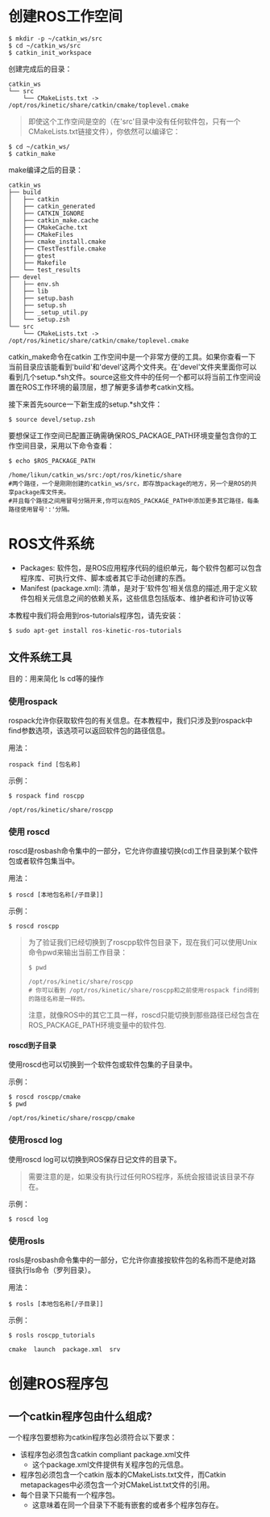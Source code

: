 # 创建ROS工作空间

```shell
$ mkdir -p ~/catkin_ws/src
$ cd ~/catkin_ws/src
$ catkin_init_workspace
```
创建完成后的目录：
```
catkin_ws
└── src
    └── CMakeLists.txt -> /opt/ros/kinetic/share/catkin/cmake/toplevel.cmake
```

> 即使这个工作空间是空的（在'src'目录中没有任何软件包，只有一个CMakeLists.txt链接文件），你依然可以编译它：
```shell
$ cd ~/catkin_ws/
$ catkin_make
```
make编译之后的目录：
```
catkin_ws
├── build
│   ├── catkin
│   ├── catkin_generated
│   ├── CATKIN_IGNORE
│   ├── catkin_make.cache
│   ├── CMakeCache.txt
│   ├── CMakeFiles
│   ├── cmake_install.cmake
│   ├── CTestTestfile.cmake
│   ├── gtest
│   ├── Makefile
│   └── test_results
├── devel
│   ├── env.sh
│   ├── lib
│   ├── setup.bash
│   ├── setup.sh
│   ├── _setup_util.py
│   └── setup.zsh
└── src
    └── CMakeLists.txt -> /opt/ros/kinetic/share/catkin/cmake/toplevel.cmake

```
catkin_make命令在catkin 工作空间中是一个非常方便的工具。如果你查看一下当前目录应该能看到'build'和'devel'这两个文件夹。在'devel'文件夹里面你可以看到几个setup.*sh文件。source这些文件中的任何一个都可以将当前工作空间设置在ROS工作环境的最顶层，想了解更多请参考catkin文档。

接下来首先source一下新生成的setup.*sh文件： 

```shell
$ source devel/setup.zsh
```

要想保证工作空间已配置正确需确保ROS_PACKAGE_PATH环境变量包含你的工作空间目录，采用以下命令查看： 
```shell
$ echo $ROS_PACKAGE_PATH

/home/likun/catkin_ws/src:/opt/ros/kinetic/share
#两个路径，一个是刚刚创建的catkin_ws/src，即存放package的地方，另一个是ROS的共享package库文件夹。
#并且每个路径之间用冒号分隔开来,你可以在ROS_PACKAGE_PATH中添加更多其它路径，每条路径使用冒号':'分隔。
```

# ROS文件系统
- Packages: 软件包，是ROS应用程序代码的组织单元，每个软件包都可以包含程序库、可执行文件、脚本或者其它手动创建的东西。
- Manifest (package.xml): 清单，是对于'软件包'相关信息的描述,用于定义软件包相关元信息之间的依赖关系，这些信息包括版本、维护者和许可协议等

本教程中我们将会用到ros-tutorials程序包，请先安装：
```shell
$ sudo apt-get install ros-kinetic-ros-tutorials
```
## 文件系统工具
目的：用来简化 ls cd等的操作

### 使用rospack
rospack允许你获取软件包的有关信息。在本教程中，我们只涉及到rospack中find参数选项，该选项可以返回软件包的路径信息。 

用法：
```shell
rospack find [包名称]
```

示例：
```shell
$ rospack find roscpp

/opt/ros/kinetic/share/roscpp
```

### 使用 roscd
roscd是rosbash命令集中的一部分，它允许你直接切换(cd)工作目录到某个软件包或者软件包集当中。 

用法：
```shell
$ roscd [本地包名称[/子目录]]
```
示例：
```shell
$ roscd roscpp
```
> 为了验证我们已经切换到了roscpp软件包目录下，现在我们可以使用Unix命令pwd来输出当前工作目录：
> ```shell
> $ pwd
> 
> /opt/ros/kinetic/share/roscpp
> # 你可以看到 /opt/ros/kinetic/share/roscpp和之前使用rospack find得到的路径名称是一样的。
> ```
> 注意，就像ROS中的其它工具一样，roscd只能切换到那些路径已经包含在ROS_PACKAGE_PATH环境变量中的软件包.

#### roscd到子目录

使用roscd也可以切换到一个软件包或软件包集的子目录中。

示例：
```shell
$ roscd roscpp/cmake
$ pwd

/opt/ros/kinetic/share/roscpp/cmake
```

### 使用roscd log
使用roscd log可以切换到ROS保存日记文件的目录下。
> 需要注意的是，如果没有执行过任何ROS程序，系统会报错说该目录不存在。

示例：
```shell
$ roscd log
```
### 使用rosls
rosls是rosbash命令集中的一部分，它允许你直接按软件包的名称而不是绝对路径执行ls命令（罗列目录）。

用法：
```shell
$ rosls [本地包名称[/子目录]]
```

示例：
```shell
$ rosls roscpp_tutorials

cmake  launch  package.xml  srv
```

# 创建ROS程序包

## 一个catkin程序包由什么组成?
一个程序包要想称为catkin程序包必须符合以下要求：
- 该程序包必须包含catkin compliant package.xml文件
  - 这个package.xml文件提供有关程序包的元信息。 
- 程序包必须包含一个catkin 版本的CMakeLists.txt文件，而Catkin metapackages中必须包含一个对CMakeList.txt文件的引用。
- 每个目录下只能有一个程序包。
  - 这意味着在同一个目录下不能有嵌套的或者多个程序包存在。 
  
